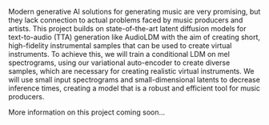 Modern generative AI solutions for generating music are very promising, but they lack connection to actual problems faced by music producers and artists. This project builds on state-of-the-art latent diffusion models for text-to-audio (TTA) generation like AudioLDM with the aim of creating short, high-fidelity instrumental samples that can be used to create virtual instruments. To achieve this, we will train a conditional LDM on mel spectrograms, using our variational auto-encoder to create diverse samples, which are necessary for creating realistic virtual instruments. We will use small input spectrograms and small-dimensional latents to decrease inference times, creating a model that is a robust and efficient tool for music producers.



More information on this project coming soon...